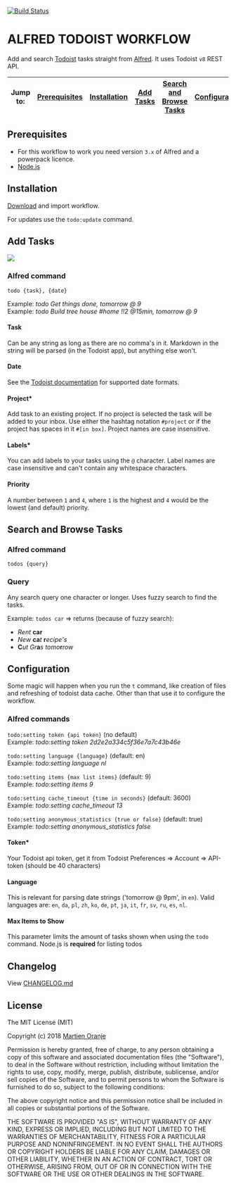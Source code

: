 [![Build Status](https://travis-ci.org/moranje/alfred-workflow-todoist.svg?branch=master)](https://travis-ci.org/moranje/alfred-workflow-todoist)

# ALFRED TODOIST WORKFLOW

Add and search [Todoist](https://todoist.com/) tasks straight from [Alfred](https://www.alfredapp.com). It uses Todoist `v8` REST API.

| Jump to: | [Prerequisites](#prerequisites) | [Installation](#installation) | [Add Tasks](#add-tasks) | [Search and Browse Tasks](#search-and-browse-tasks) | [Configuration](#configuration) |
| :------: | :-----------------------------: | :---------------------------: | :---------------------: | :-------------------------------------------------: | :-----------------------------: |


## Prerequisites

- For this workflow to work you need version `3.x` of Alfred and a powerpack licence.
- [Node.js](https://nodejs.org/en/download/)

## Installation

[Download](https://github.com/moranje/alfred-workflow-todoist/raw/master/dist/Alfred%20Workflow%20Todoist.alfredworkflow) and import workflow.

For updates use the `todo:update` command.

## Add Tasks

<!-- Renew photo to(gif?) -->

![](https://raw.githubusercontent.com/moranje/alfred-workflow-todoist/master/images/add-task.gif)

### Alfred command

`todo {task}, {date}`

Example: _todo Get things done, tomorrow @ 9_  
Example: _todo Build tree house #home !!2 @15min, tomorrow @ 9_

#### Task

Can be any string as long as there are no comma's in it. Markdown in the string will be parsed (in the Todoist app), but anything else won't.

#### Date

See the [Todoist documentation](https://support.todoist.com/hc/en-us/articles/205325931-Dates-and-Times) for supported date formats.

#### Project\*

Add task to an existing project. If no project is selected the task will be added to your inbox. Use either the hashtag notation `#project` or if the project has spaces in it `#[in box]`. Project names are case insensitive.

#### Labels\*

You can add labels to your tasks using the `@` character. Label names are case insensitive and can't contain any whitespace characters.

#### Priority

A number between `1` and `4`, where `1` is the highest and `4` would be the lowest (and default) priority.

## Search and Browse Tasks

### Alfred command

`todos {query}`

### Query

Any search query one character or longer. Uses fuzzy search to find the tasks.

Example: `todos car` => returns (because of fuzzy search):

- _Rent_ **car**
- _New_ **ca**_t_ **r**_ecipe's_
- **C**_ut Gr_**a**_s tomo_**r**_row_

## Configuration

Some magic will happen when you run the `t` command, like creation of files and refreshing of todoist data cache. Other than that use it to configure the workflow.

### Alfred commands

`todo:setting token {api token}` (no default)  
Example: _todo:setting token 2d2e2a334c5f36e7a7c43b46e_

`todo:setting language {language}` (default: en)  
Example: _todo:setting language nl_

`todo:setting items {max list items}` (default: 9)  
Example: _todo:setting items 9_

`todo:setting cache_timeout {time in seconds}` (default: 3600)  
Example: _todo:setting cache_timeout 13_

`todo:setting anonymous_statistics {true or false}` (default: true)  
Example: _todo:setting anonymous_statistics false_

#### Token\*

Your Todoist api token, get it from Todoist Preferences => Account => API-token (should be 40 characters)

#### Language

This is relevant for parsing date strings ('tomorrow @ 9pm', in `en`). Valid languages are: `en`, `da`, `pl`, `zh`, `ko`, `de`, `pt`, `ja`, `it`, `fr`, `sv`, `ru`, `es`, `nl`.

#### Max Items to Show

This parameter limits the amount of tasks shown when using the `todo` command. Node.js is **required** for listing todos

## Changelog

View [CHANGELOG.md](https://github.com/moranje/alfred-workflow-todoist/blob/master/CHANGELOG.md)

## License

The MIT License (MIT)

Copyright (c) 2018 [Martien Oranje](https://github.com/moranje)

Permission is hereby granted, free of charge, to any person obtaining a copy of this software and associated documentation files (the "Software"), to deal in the Software without restriction, including without limitation the rights to use, copy, modify, merge, publish, distribute, sublicense, and/or sell copies of the Software, and to permit persons to whom the Software is furnished to do so, subject to the following conditions:

The above copyright notice and this permission notice shall be included in all copies or substantial portions of the Software.

THE SOFTWARE IS PROVIDED "AS IS", WITHOUT WARRANTY OF ANY KIND, EXPRESS OR IMPLIED, INCLUDING BUT NOT LIMITED TO THE WARRANTIES OF MERCHANTABILITY, FITNESS FOR A PARTICULAR PURPOSE AND NONINFRINGEMENT. IN NO EVENT SHALL THE AUTHORS OR COPYRIGHT HOLDERS BE LIABLE FOR ANY CLAIM, DAMAGES OR OTHER LIABILITY, WHETHER IN AN ACTION OF CONTRACT, TORT OR OTHERWISE, ARISING FROM, OUT OF OR IN CONNECTION WITH THE SOFTWARE OR THE USE OR OTHER DEALINGS IN THE SOFTWARE.
